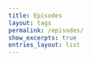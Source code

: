 ```yaml
---
title: Episodes
layout: tags
permalink: /episodes/
show_excerpts: true
entries_layout: list
---
```

